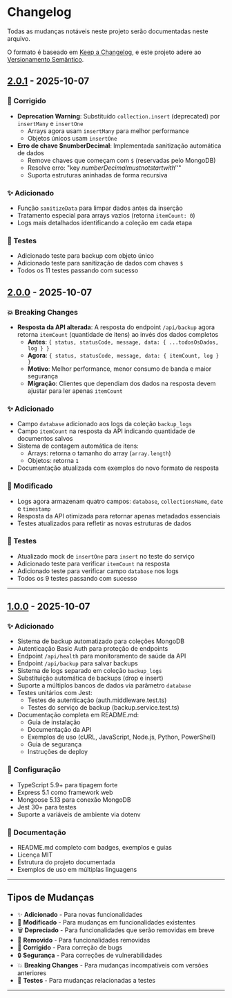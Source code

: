 # Changelog

Todas as mudanças notáveis neste projeto serão documentadas neste arquivo.

O formato é baseado em [Keep a Changelog](https://keepachangelog.com/pt-BR/1.0.0/),
e este projeto adere ao [Versionamento Semântico](https://semver.org/lang/pt-BR/).

## [2.0.1] - 2025-10-07

### 🐛 Corrigido

- **Deprecation Warning**: Substituído `collection.insert` (deprecated) por `insertMany` e `insertOne`
  - Arrays agora usam `insertMany` para melhor performance
  - Objetos únicos usam `insertOne`
- **Erro de chave $numberDecimal**: Implementada sanitização automática de dados
  - Remove chaves que começam com `$` (reservadas pelo MongoDB)
  - Resolve erro: "key $numberDecimal must not start with '$'"
  - Suporta estruturas aninhadas de forma recursiva

### ✨ Adicionado

- Função `sanitizeData` para limpar dados antes da inserção
- Tratamento especial para arrays vazios (retorna `itemCount: 0`)
- Logs mais detalhados identificando a coleção em cada etapa

### 🧪 Testes

- Adicionado teste para backup com objeto único
- Adicionado teste para sanitização de dados com chaves `$`
- Todos os 11 testes passando com sucesso

## [2.0.0] - 2025-10-07

### 💥 Breaking Changes

- **Resposta da API alterada**: A resposta do endpoint `/api/backup` agora retorna `itemCount` (quantidade de itens) ao invés dos dados completos
  - **Antes**: `{ status, statusCode, message, data: { ...todosOsDados, log } }`
  - **Agora**: `{ status, statusCode, message, data: { itemCount, log } }`
  - **Motivo**: Melhor performance, menor consumo de banda e maior segurança
  - **Migração**: Clientes que dependiam dos dados na resposta devem ajustar para ler apenas `itemCount`

### ✨ Adicionado

- Campo `database` adicionado aos logs da coleção `backup_logs`
- Campo `itemCount` na resposta da API indicando quantidade de documentos salvos
- Sistema de contagem automática de itens:
  - Arrays: retorna o tamanho do array (`array.length`)
  - Objetos: retorna `1`
- Documentação atualizada com exemplos do novo formato de resposta

### 🔄 Modificado

- Logs agora armazenam quatro campos: `database`, `collectionsName`, `date` e `timestamp`
- Resposta da API otimizada para retornar apenas metadados essenciais
- Testes atualizados para refletir as novas estruturas de dados

### 🧪 Testes

- Atualizado mock de `insertOne` para `insert` no teste do serviço
- Adicionado teste para verificar `itemCount` na resposta
- Adicionado teste para verificar campo `database` nos logs
- Todos os 9 testes passando com sucesso

---

## [1.0.0] - 2025-10-07

### ✨ Adicionado

- Sistema de backup automatizado para coleções MongoDB
- Autenticação Basic Auth para proteção de endpoints
- Endpoint `/api/health` para monitoramento de saúde da API
- Endpoint `/api/backup` para salvar backups
- Sistema de logs separado em coleção `backup_logs`
- Substituição automática de backups (drop e insert)
- Suporte a múltiplos bancos de dados via parâmetro `database`
- Testes unitários com Jest:
  - Testes de autenticação (auth.middleware.test.ts)
  - Testes do serviço de backup (backup.service.test.ts)
- Documentação completa em README.md:
  - Guia de instalação
  - Documentação da API
  - Exemplos de uso (cURL, JavaScript, Node.js, Python, PowerShell)
  - Guia de segurança
  - Instruções de deploy

### 🔧 Configuração

- TypeScript 5.9+ para tipagem forte
- Express 5.1 como framework web
- Mongoose 5.13 para conexão MongoDB
- Jest 30+ para testes
- Suporte a variáveis de ambiente via dotenv

### 📝 Documentação

- README.md completo com badges, exemplos e guias
- Licença MIT
- Estrutura do projeto documentada
- Exemplos de uso em múltiplas linguagens

---

## Tipos de Mudanças

- ✨ **Adicionado** - Para novas funcionalidades
- 🔄 **Modificado** - Para mudanças em funcionalidades existentes
- 🗑️ **Depreciado** - Para funcionalidades que serão removidas em breve
- 🚫 **Removido** - Para funcionalidades removidas
- 🐛 **Corrigido** - Para correção de bugs
- 🔒 **Segurança** - Para correções de vulnerabilidades
- 💥 **Breaking Changes** - Para mudanças incompatíveis com versões anteriores
- 🧪 **Testes** - Para mudanças relacionadas a testes

---

[2.0.1]: https://github.com/GabrielFinotti/api-backup-service/compare/v2.0.0...v2.0.1
[2.0.0]: https://github.com/GabrielFinotti/api-backup-service/compare/v1.0.0...v2.0.0
[1.0.0]: https://github.com/GabrielFinotti/api-backup-service/releases/tag/v1.0.0
